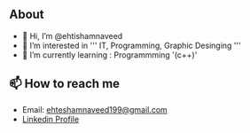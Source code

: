 ## About
- 👋 Hi, I’m @ehtishamnaveed
- 👀 I’m interested in ''' IT, Programming, Graphic Desinging '''
- 🌱 I’m currently learning : Programmming '(c++)'

## 📫 How to reach me 
- Email: ehteshamnaveed199@gmail.com
- [Linkedin Profile](https://www.linkedin.com/in/ehtesham-naveed-65b765201/) 

<!---
ehteshamnaveed/ehteshamnaveed is a ✨ special ✨ repository because its `README.md` (this file) appears on your GitHub profile.
You can click the Preview link to take a look at your changes.
--->
